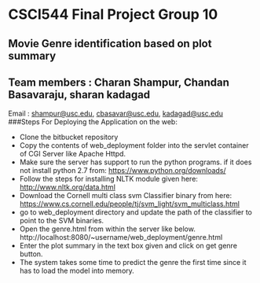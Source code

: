 # CSCI544 Final Project Group 10 

## Movie Genre identification based on plot summary
## Team members : Charan Shampur, Chandan Basavaraju, sharan kadagad
Email : shampur@usc.edu, cbasavar@usc.edu, kadagad@usc.edu
###Steps For Deploying the Application on the web:

 * Clone the bitbucket repository
 * Copy the contents of web_deployment folder into the servlet container of CGI Server like Apache Httpd.
 * Make sure the server has support to run the python programs. if it does not install python 2.7 from: https://www.python.org/downloads/
 * Follow the steps for installing NLTK module given here: http://www.nltk.org/data.html
 * Download the Cornell multi class svm Classifier binary from here: https://www.cs.cornell.edu/people/tj/svm_light/svm_multiclass.html
 * go to web_deployment directory and update the path of the classifier to point to the SVM binaries.
 * Open the genre.html from within the server like below.
  http://localhost:8080/~username/web_deployment/genre.html
 * Enter the plot summary in the text box given and click on get genre button.
 * The system takes some time to predict the genre the first time since it has to load the model into memory.